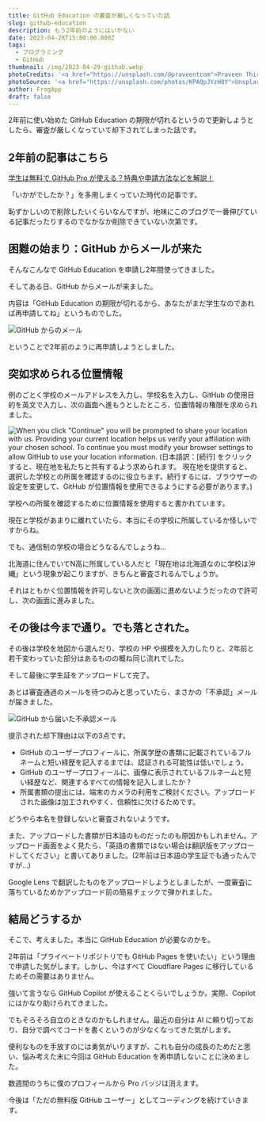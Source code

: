 ```yaml
---
title: GitHub Education の審査が厳しくなっていた話
slug: github-education
description: もう2年前のようにはいかない
date: 2023-04-28T15:00:00.000Z
tags:
  - プログラミング
  - GitHub
thumbnail: /img/2023-04-29-github.webp
photoCredits: '<a href="https://unsplash.com/@praveentcom">Praveen Thirumurugan</a>'
photoSource: '<a href="https://unsplash.com/photos/KPAQpJYzH0Y">Unsplash</a>'
author: FrogApp
draft: false
---
```


2年前に使い始めた GitHub Education の期限が切れるというので更新しようとしたら、審査が厳しくなっていて却下されてしまった話です。

## 2年前の記事はこちら

[学生は無料で GitHub Pro が使える？特典や申請方法などを解説！](https://frogapp.net/blog/2021-09/github-education/)

「いかがでしたか？」を多用しまくっていた時代の記事です。

恥ずかしいので削除したいくらいなんですが、地味にこのブログで一番伸びている記事だったりするのでなかなか削除できていない次第です。

## 困難の始まり：GitHub からメールが来た

そんなこんなで GitHub Education を申請し2年間使ってきました。

そしてある日、GitHub からメールが来ました。

内容は「GitHub Education の期限が切れるから、あなたがまだ学生なのであれば再申請してね」というものでした。

![GitHub からのメール](/img/2023-04-29-email.webp)

ということで2年前のように再申請しようとしました。

## 突如求められる位置情報

例のごとく学校のメールアドレスを入力し、学校名を入力し、GitHub の使用目的を英文で入力し、次の画面へ進もうとしたところ、位置情報の権限を求められました。

![When you click "Continue" you will be prompted to share your location with us. Providing your current location helps us verify your affiliation with your chosen school. To continue you must modify your browser settings to allow GitHub to use your location information. (日本語訳：\[続行\] をクリックすると、現在地を私たちと共有するよう求められます。  現在地を提供すると、選択した学校との所属を確認するのに役立ちます。続行するには、ブラウザーの設定を変更して、GitHub が位置情報を使用できるようにする必要があります。)](/img/2023-04-29-location.webp)

学校への所属を確認するために位置情報を使用すると書かれています。

現在と学校があまりに離れていたら、本当にその学校に所属しているか怪しいですからね。

でも、通信制の学校の場合どうなるんでしょうね…

北海道に住んでいてN高に所属している人だと「現在地は北海道なのに学校は沖縄」という現象が起こりますが、きちんと審査されるんでしょうか。

それはともかく位置情報を許可しないと次の画面に進めないようだったので許可し、次の画面に進みました。

## その後は今まで通り。でも落とされた。

その後は学校を地図から選んだり、学校の HP や規模を入力したりと、2年前と若干変わっていた部分はあるものの概ね同じ流れでした。

そして最後に学生証をアップロードして完了。

あとは審査通過のメールを待つのみと思っていたら、まさかの「不承認」メールが届きました。

![GitHub から届いた不承認メール](/img/2023-04-29-failed.webp)

提示された却下理由は以下の3点です。

* GitHub のユーザープロフィールに、所属学歴の書類に記載されているフルネームと短い経歴を記入するまでは、認証される可能性は低いでしょう。
* GitHub のユーザープロフィールに、画像に表示されているフルネームと短い経歴など、関連するすべての情報を記入しましたか？
* 所属書類の提出には、端末のカメラの利用をご検討ください。アップロードされた画像は加工されやすく、信頼性に欠けるためです。

どうやら本名を登録しないと審査されないようです。

また、アップロードした書類が日本語のものだったのも原因かもしれません。アップロード画面をよく見たら、「英語の書類ではない場合は翻訳版をアップロードしてください」と書いてありました。(2年前は日本語の学生証でも通ったんですが…)

Google Lens で翻訳したものをアップロードしようとしましたが、一度審査に落ちているためかアップロード前の簡易チェックで弾かれました。

## 結局どうするか

そこで、考えました。本当に GitHub Education が必要なのかを。

2年前は「プライベートリポジトリでも GitHub Pages を使いたい」という理由で申請した気がします。しかし、今はすべて Cloudflare Pages に移行しているためその需要はありません。

強いて言うなら GitHub Copilot が使えることくらいでしょうか。実際、Copilot にはかなり助けられてきました。

でもそろそろ自立のときなのかもしれません。最近の自分は AI に頼り切っており、自分で調べてコードを書くというのが少なくなってきた気がします。

便利なものを手放すのには勇気がいりますが、これも自分の成長のためだと思い、悩み考えた末に今回は GitHub Education を再申請しないことに決めました。

数週間のうちに僕のプロフィールから Pro バッジは消えます。

今後は「ただの無料版 GitHub ユーザー」としてコーディングを続けていきます。
